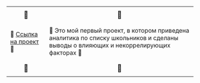 <!DOCTYPE html>
<html lang="ru">
<head>
    <meta charset="UTF-8">
    <title>Мои проекты</title>
    <style>
        table {
            border-collapse: collapse;
            margin: 20px;
        }
        td {
            padding: 10px;
        }
        .emoji-border {
            text-align: center;
            font-size: 20px;
        }
    </style>
</head>
<body>
    <table>
        <tr class="emoji-border">
            <td>🌸</td>
            <td>🌸</td>
        </tr>
        <tr>
            <td>🌸 <a href="https://github.com/rualofi/Projects/edit/main/README.md">Ссылка на проект</a> 🌸</td>
            <td>🌸 Это мой первый проект, в котором приведена аналитика по списку школьников и сделаны выводы о влияющих и некоррелирующих факторах 🌸</td>
        </tr>
        <tr class="emoji-border">
            <td>🌸</td>
            <td>🌸</td>
        </tr>
    </table>
</body>
</html>
